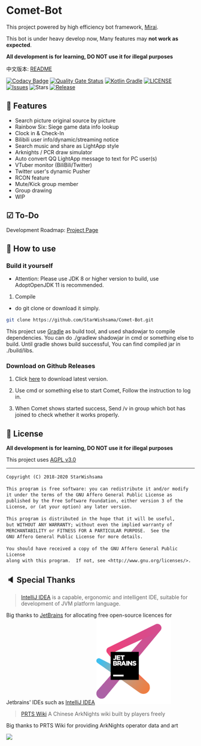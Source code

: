 # Comet-Bot

This project powered by high efficiency bot framework, [Mirai](https://github.com/mamoe/mirai).

This bot is under heavy develop now, Many features may **not work as expected**.

**All development is for learning, DO NOT use it for illegal purposes**

中文版本: [README](https://github.com/StarWishsama/Comet-Bot/blob/mirai/README_zhCN.md)

[![Codacy Badge](https://app.codacy.com/project/badge/Grade/b26348aabf51452195dbc14846accd86)](https://www.codacy.com/manual/StarWishsama/Comet-Bot?utm_source=github.com&amp;utm_medium=referral&amp;utm_content=StarWishsama/Comet-Bot&amp;utm_campaign=Badge_Grade)
[![Quality Gate Status](https://sonarcloud.io/api/project_badges/measure?project=StarWishsama_Nameless-Bot&metric=alert_status)](https://sonarcloud.io/dashboard?id=StarWishsama_Nameless-Bot)
[![Kotlin Gradle](https://github.com/StarWishsama/Comet-Bot/workflows/Kotlin%20Gradle/badge.svg)](https://github.com/StarWishsama/Comet-Bot/actions/)
[![LICENSE](https://img.shields.io/github/license/StarWishsama/Comet-Bot.svg?style=popout)](https://github.com/StarWishsama/Comet-Bot/blob/master/LICENSE)
[![Issues](https://img.shields.io/github/issues/StarWishsama/Comet-Bot.svg?style=popout)](https://github.com/StarWishsama/Comet-Bot/issues)
![Stars](https://img.shields.io/github/stars/starwishsama/Comet-Bot)
[![Release](https://img.shields.io/github/v/release/StarWishSama/Comet-Bot?include_prereleases)](https://github.com/StarWishsama/Comet-Bot/releases)

## 🎉 Features
* Search picture original source by picture
* Rainbow Six: Siege game data info lookup
* Clock in & Check-In
* Bilibili user info/dynamic/streaming notice
* Search music and share as LightApp style
* Arknights / PCR draw simulator
* Auto convert QQ LightApp message to text for PC user(s)
* VTuber monitor (BiliBili/Twitter)
* Twitter user's dynamic Pusher
* RCON feature
* Mute/Kick group member
* Group drawing
* WIP

## ☑ To-Do 
Development Roadmap: [Project Page](https://github.com/StarWishsama/Comet-Bot/projects/2)

## 💽 How to use

### Build it yourself

- Attention: Please use JDK 8 or higher version to build, use AdoptOpenJDK 11 is recommended.

1. Compile
 * do git clone or download it simply.

 ```bash
 git clone https://github.com/StarWishsama/Comet-Bot.git
 ```

 This project use [Gradle](https://gradle.org/) as build tool, and used shadowjar to compile dependencies.
 You can do ./gradlew shadowjar in cmd or something else to build.
 Until gradle shows build successful, You can find compiled jar in ./build/libs.

### Download on Github Releases
1. Click [here](https://github.com/StarWishsama/Comet-Bot/releases) to download latest version.


2. Use cmd or something else to start Comet, Follow the instruction to log in.
3. When Comet shows started success, Send /v in group which bot has joined to check whether it works properly.

## 📜 License 
**All development is for learning, DO NOT use it for illegal purposes**

This project uses [AGPL v3.0](https://github.com/StarWishsama/Comet-Bot/blob/master/LICENSE)

------

    Copyright (C) 2018-2020 StarWishsama
    
    This program is free software: you can redistribute it and/or modify
    it under the terms of the GNU Affero General Public License as
    published by the Free Software Foundation, either version 3 of the
    License, or (at your option) any later version.
    
    This program is distributed in the hope that it will be useful,
    but WITHOUT ANY WARRANTY; without even the implied warranty of
    MERCHANTABILITY or FITNESS FOR A PARTICULAR PURPOSE.  See the
    GNU Affero General Public License for more details.
    
    You should have received a copy of the GNU Affero General Public License
    along with this program.  If not, see <http://www.gnu.org/licenses/>.
    
## 🔈 Special Thanks
> [IntelliJ IDEA](https://zh.wikipedia.org/zh-hans/IntelliJ_IDEA) is a capable, ergonomic and intelligent IDE, suitable for development of JVM platform language.

Big thanks to [JetBrains](https://www.jetbrains.com/?from=comet-bot) for allocating free open-source licences for Jetbrains' IDEs such as [IntelliJ IDEA](https://www.jetbrains.com/idea/?from=comet-bot) 
[<img src=".github/jetbrains.png" width="200"/>](https://www.jetbrains.com/?from=comet-bot)

> [PRTS Wiki](http://prts.wiki/) A Chinese ArkNights wiki built by players freely

Big thanks to PRTS Wiki for providing ArkNights operator data and art

![](http://prts.wiki/ak.png?8efd0)